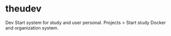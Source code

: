 # theudev
Dev Start system for study and user personal.
Projects > Start study Docker and organization system.
